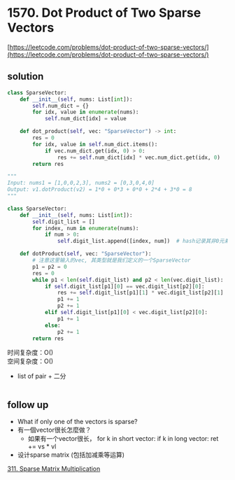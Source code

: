 # 1570. Dot Product of Two Sparse Vectors
[https://leetcode.com/problems/dot-product-of-two-sparse-vectors/](https://leetcode.com/problems/dot-product-of-two-sparse-vectors/)


## solution

```python
class SparseVector:
    def __init__(self, nums: List[int]):
        self.num_dict = {}
        for idx, value in enumerate(nums):
            self.num_dict[idx] = value

    def dot_product(self, vec: "SparseVector") -> int:
        res = 0
        for idx, value in self.num_dict.items():
            if vec.num_dict.get(idx, 0) > 0:
                res += self.num_dict[idx] * vec.num_dict.get(idx, 0)
        return res
```

```python
"""
Input: nums1 = [1,0,0,2,3], nums2 = [0,3,0,4,0]
Output: v1.dotProduct(v2) = 1*0 + 0*3 + 0*0 + 2*4 + 3*0 = 8
"""

class SparseVector:
    def __init__(self, nums: List[int]):
        self.digit_list = []
        for index, num in enumerate(nums):
            if num > 0:
                self.digit_list.append([index, num])  # hash记录其非0元素

    def dotProduct(self, vec: "SparseVector"):
        # 注意这里输入的vec, 其类型就是我们定义的一个SparseVector
        p1 = p2 = 0
        res = 0
        while p1 < len(self.digit_list) and p2 < len(vec.digit_list):
            if self.digit_list[p1][0] == vec.digit_list[p2][0]:
                res += self.digit_list[p1][1] * vec.digit_list[p2][1]
                p1 += 1
                p2 += 1
            elif self.digit_list[p1][0] < vec.digit_list[p2][0]:
                p1 += 1
            else:
                p2 += 1
        return res
```
时间复杂度：O() <br>
空间复杂度：O()


- list of pair + 二分
```python

```


## follow up

- What if only one of the vectors is sparse?
- 有一個vector很长怎麼做？
  - 如果有一个vector很长， for k in short vector: if k in long vector: ret += vs * vl
- 设计sparse matrix (包括加减乘等运算)

[311. Sparse Matrix Multiplication](../16_math/311.%20Sparse%20Matrix%20Multiplication.md)
